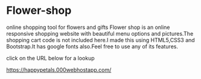 # Flower-shop
online shopping tool for flowers and gifts
Flower shop is an online responsive shopping website with beautiful menu options and pictures.The shopping cart code is not included here.I made this using HTML5,CSS3
and Bootstrap.It has google fonts also.Feel free to use any of its features.

click on the URL below for a lookup

https://happypetals.000webhostapp.com/
